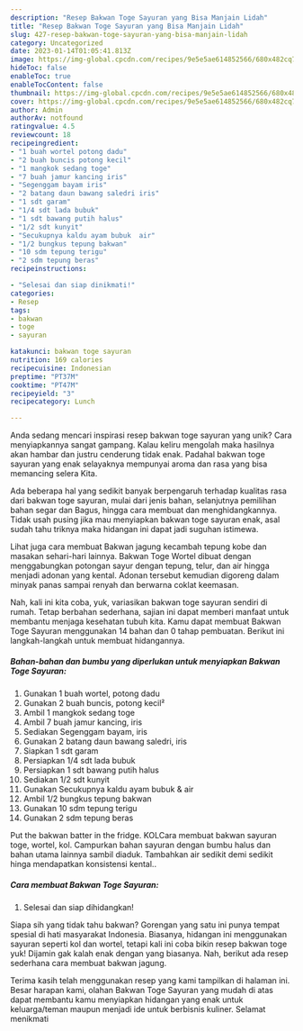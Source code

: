 ```yaml
---
description: "Resep Bakwan Toge Sayuran yang Bisa Manjain Lidah"
title: "Resep Bakwan Toge Sayuran yang Bisa Manjain Lidah"
slug: 427-resep-bakwan-toge-sayuran-yang-bisa-manjain-lidah
category: Uncategorized
date: 2023-01-14T01:05:41.813Z
image: https://img-global.cpcdn.com/recipes/9e5e5ae614852566/680x482cq70/bakwan-toge-sayuran-foto-resep-utama.jpg
hideToc: false
enableToc: true
enableTocContent: false
thumbnail: https://img-global.cpcdn.com/recipes/9e5e5ae614852566/680x482cq70/bakwan-toge-sayuran-foto-resep-utama.jpg
cover: https://img-global.cpcdn.com/recipes/9e5e5ae614852566/680x482cq70/bakwan-toge-sayuran-foto-resep-utama.jpg
author: Admin
authorAv: notfound
ratingvalue: 4.5
reviewcount: 18
recipeingredient:
- "1 buah wortel potong dadu"
- "2 buah buncis potong kecil"
- "1 mangkok sedang toge"
- "7 buah jamur kancing iris"
- "Segenggam bayam iris"
- "2 batang daun bawang saledri iris"
- "1 sdt garam"
- "1/4 sdt lada bubuk"
- "1 sdt bawang putih halus"
- "1/2 sdt kunyit"
- "Secukupnya kaldu ayam bubuk  air"
- "1/2 bungkus tepung bakwan"
- "10 sdm tepung terigu"
- "2 sdm tepung beras"
recipeinstructions:

- "Selesai dan siap dinikmati!"
categories:
- Resep
tags:
- bakwan
- toge
- sayuran

katakunci: bakwan toge sayuran 
nutrition: 169 calories
recipecuisine: Indonesian
preptime: "PT37M"
cooktime: "PT47M"
recipeyield: "3"
recipecategory: Lunch

---
```





Anda sedang mencari inspirasi resep bakwan toge sayuran yang unik? Cara menyiapkannya sangat gampang. Kalau keliru mengolah maka hasilnya akan hambar dan justru cenderung tidak enak. Padahal bakwan toge sayuran yang enak selayaknya mempunyai aroma dan rasa yang bisa memancing selera Kita.





Ada beberapa hal yang sedikit banyak berpengaruh terhadap kualitas rasa dari bakwan toge sayuran, mulai dari jenis bahan, selanjutnya pemilihan bahan segar dan Bagus, hingga cara membuat dan menghidangkannya. Tidak usah pusing jika mau menyiapkan bakwan toge sayuran enak,      asal sudah tahu triknya maka hidangan ini dapat jadi suguhan istimewa.














Lihat juga cara membuat Bakwan jagung kecambah tepung kobe dan masakan sehari-hari lainnya. Bakwan Toge Wortel dibuat dengan menggabungkan potongan sayur dengan tepung, telur, dan air hingga menjadi adonan yang kental. Adonan tersebut kemudian digoreng dalam minyak panas sampai renyah dan berwarna coklat keemasan.






Nah, kali ini kita coba, yuk, variasikan bakwan toge sayuran sendiri di rumah. Tetap berbahan sederhana, sajian ini dapat memberi manfaat untuk membantu menjaga kesehatan tubuh kita. Kamu dapat membuat Bakwan Toge Sayuran menggunakan 14 bahan dan 0 tahap pembuatan. Berikut ini langkah-langkah untuk membuat hidangannya.

<!--inarticleads1-->

##### Bahan-bahan dan bumbu yang diperlukan untuk menyiapkan Bakwan Toge Sayuran:

1. Gunakan 1 buah wortel, potong dadu
1. Gunakan 2 buah buncis, potong kecil²
1. Ambil 1 mangkok sedang toge
1. Ambil 7 buah jamur kancing, iris
1. Sediakan Segenggam bayam, iris
1. Gunakan 2 batang daun bawang saledri, iris
1. Siapkan 1 sdt garam
1. Persiapkan 1/4 sdt lada bubuk
1. Persiapkan 1 sdt bawang putih halus
1. Sediakan 1/2 sdt kunyit
1. Gunakan Secukupnya kaldu ayam bubuk &amp; air
1. Ambil 1/2 bungkus tepung bakwan
1. Gunakan 10 sdm tepung terigu
1. Gunakan 2 sdm tepung beras


Put the bakwan batter in the fridge. KOLCara membuat bakwan sayuran toge, wortel, kol. Campurkan bahan sayuran dengan bumbu halus dan bahan utama lainnya sambil diaduk. Tambahkan air sedikit demi sedikit hinga mendapatkan konsistensi kental.. 

<!--inarticleads2-->

##### Cara membuat Bakwan Toge Sayuran:


1. Selesai dan siap dihidangkan!

Siapa sih yang tidak tahu bakwan? Gorengan yang satu ini punya tempat spesial di hati masyarakat Indonesia. Biasanya, hidangan ini menggunakan sayuran seperti kol dan wortel, tetapi kali ini coba bikin resep bakwan toge yuk! Dijamin gak kalah enak dengan yang biasanya. Nah, berikut ada resep sederhana cara membuat bakwan jagung. 

Terima kasih telah menggunakan resep yang kami tampilkan di halaman ini. Besar harapan kami, olahan Bakwan Toge Sayuran yang mudah di atas dapat membantu kamu menyiapkan hidangan yang enak untuk keluarga/teman maupun menjadi ide untuk berbisnis kuliner. Selamat menikmati

